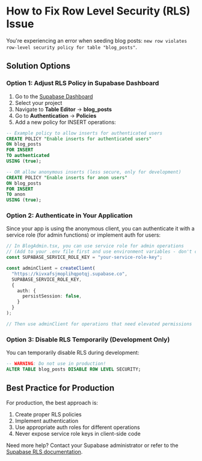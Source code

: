 # How to Fix Row Level Security (RLS) Issue

You're experiencing an error when seeding blog posts: `new row violates row-level security policy for table "blog_posts"`.

## Solution Options

### Option 1: Adjust RLS Policy in Supabase Dashboard

1. Go to the [Supabase Dashboard](https://app.supabase.com)
2. Select your project
3. Navigate to **Table Editor** → **blog_posts**
4. Go to **Authentication** → **Policies**
5. Add a new policy for INSERT operations:

```sql
-- Example policy to allow inserts for authenticated users
CREATE POLICY "Enable inserts for authenticated users" 
ON blog_posts 
FOR INSERT 
TO authenticated 
USING (true);

-- OR allow anonymous inserts (less secure, only for development)
CREATE POLICY "Enable inserts for anon users" 
ON blog_posts 
FOR INSERT 
TO anon 
USING (true);
```

### Option 2: Authenticate in Your Application

Since your app is using the anonymous client, you can authenticate it with a service role (for admin functions) or implement auth for users:

```typescript
// In BlogAdmin.tsx, you can use service role for admin operations
// (Add to your .env file first and use environment variables - don't commit this key!)
const SUPABASE_SERVICE_ROLE_KEY = "your-service-role-key";

const adminClient = createClient(
  "https://kivxafsjmoplihqpotqj.supabase.co",
  SUPABASE_SERVICE_ROLE_KEY,
  {
    auth: {
      persistSession: false,
    }
  }
);

// Then use adminClient for operations that need elevated permissions
```

### Option 3: Disable RLS Temporarily (Development Only)

You can temporarily disable RLS during development:

```sql
-- WARNING: Do not use in production!
ALTER TABLE blog_posts DISABLE ROW LEVEL SECURITY;
```

## Best Practice for Production

For production, the best approach is:

1. Create proper RLS policies
2. Implement authentication
3. Use appropriate auth roles for different operations
4. Never expose service role keys in client-side code

Need more help? Contact your Supabase administrator or refer to the [Supabase RLS documentation](https://supabase.com/docs/guides/auth/row-level-security). 